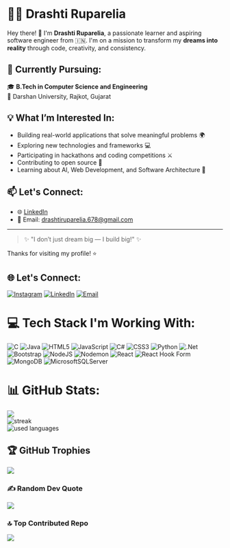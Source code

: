 # 👩‍💻 Drashti Ruparelia

Hey there! 👋 I'm **Drashti Ruparelia**, a passionate learner and aspiring software engineer from 🇮🇳. I'm on a mission to transform my **dreams into reality** through code, creativity, and consistency.

## 🌱 Currently Pursuing:
🎓 **B.Tech in Computer Science and Engineering**  
📍 Darshan University, Rajkot, Gujarat

## 💡 What I’m Interested In:
- Building real-world applications that solve meaningful problems 🌍
- Exploring new technologies and frameworks 💻
- Participating in hackathons and coding competitions ⚔️
- Contributing to open source 🔗
- Learning about AI, Web Development, and Software Architecture 🚀

## 📫 Let's Connect:
- 🌐 [LinkedIn](https://in.linkedin.com/in/drashti-ruparelia-67b7432b6)
- 📧 Email: [drashtiruparelia.678@gmail.com](mailto:drashtiruparelia.678@gmail.com)

---

> ✨ "I don’t just dream big — I build big!" ✨

Thanks for visiting my profile! ⭐

## 🌐 Let's Connect:
[![Instagram](https://img.shields.io/badge/Instagram-%23E4405F.svg?logo=Instagram&logoColor=white)](https://instagram.com/d_dr.as.hti_r) [![LinkedIn](https://img.shields.io/badge/LinkedIn-%230077B5.svg?logo=linkedin&logoColor=white)](https://linkedin.com/in/drashti-ruparelia-67b7432b6) [![Email](https://img.shields.io/badge/Email-%23D14836.svg?logo=gmail&logoColor=white)](mailto:drashtiruparelia.678@gmail.com)

# 💻 Tech Stack I'm Working With:
![C](https://img.shields.io/badge/c-%2300599C.svg?style=for-the-badge&logo=c&logoColor=white) ![Java](https://img.shields.io/badge/java-%23ED8B00.svg?style=for-the-badge&logo=openjdk&logoColor=white) ![HTML5](https://img.shields.io/badge/html5-%23E34F26.svg?style=for-the-badge&logo=html5&logoColor=white) ![JavaScript](https://img.shields.io/badge/javascript-%23323330.svg?style=for-the-badge&logo=javascript&logoColor=%23F7DF1E) ![C#](https://img.shields.io/badge/c%23-%23239120.svg?style=for-the-badge&logo=csharp&logoColor=white) ![CSS3](https://img.shields.io/badge/css3-%231572B6.svg?style=for-the-badge&logo=css3&logoColor=white) ![Python](https://img.shields.io/badge/python-3670A0?style=for-the-badge&logo=python&logoColor=ffdd54) ![.Net](https://img.shields.io/badge/.NET-5C2D91?style=for-the-badge&logo=.net&logoColor=white) ![Bootstrap](https://img.shields.io/badge/bootstrap-%238511FA.svg?style=for-the-badge&logo=bootstrap&logoColor=white) ![NodeJS](https://img.shields.io/badge/node.js-6DA55F?style=for-the-badge&logo=node.js&logoColor=white) ![Nodemon](https://img.shields.io/badge/NODEMON-%23323330.svg?style=for-the-badge&logo=nodemon&logoColor=%BBDEAD) ![React](https://img.shields.io/badge/react-%2320232a.svg?style=for-the-badge&logo=react&logoColor=%2361DAFB) ![React Hook Form](https://img.shields.io/badge/React%20Hook%20Form-%23EC5990.svg?style=for-the-badge&logo=reacthookform&logoColor=white) ![MongoDB](https://img.shields.io/badge/MongoDB-%234ea94b.svg?style=for-the-badge&logo=mongodb&logoColor=white) ![MicrosoftSQLServer](https://img.shields.io/badge/Microsoft%20SQL%20Server-CC2927?style=for-the-badge&logo=microsoft%20sql%20server&logoColor=white)
# 📊 GitHub Stats:
![](https://github-readme-stats.vercel.app/api?username=DecentDrashti&theme=dark&hide_border=false&include_all_commits=false&count_private=false)<br/>
![streak](https://github-readme-streak-stats.herokuapp.com/?user=DecentDrashti&theme=dark&hide_border=false)<br/>
![used languages](https://github-readme-stats.vercel.app/api/top-langs/?username=DecentDrashti&theme=dark&hide_border=false&include_all_commits=false&count_private=false&layout=compact)

## 🏆 GitHub Trophies
![](https://github-profile-trophy.vercel.app/?username=DecentDrashti&theme=radical&no-frame=false&no-bg=false&margin-w=4)

### ✍ Random Dev Quote
![](https://quotes-github-readme.vercel.app/api?type=horizontal&theme=shadow-green)

### 🔝 Top Contributed Repo
![](https://github-contributor-stats.vercel.app/api?username=DecentDrashti&limit=5&theme=default&combine_all_yearly_contributions=true)

<!-- Proudly created with GPRM ( https://gprm.itsvg.in ) -->

<!---
- 📫 How to reach me 
- 😄 Pronouns: ...
- ⚡ Fun fact: ...
DecentDrashti/DecentDrashti is a ✨ special ✨ repository because its `README.md` (this file) appears on your GitHub profile.
You can click the Preview link to take a look at your changes.
--->
